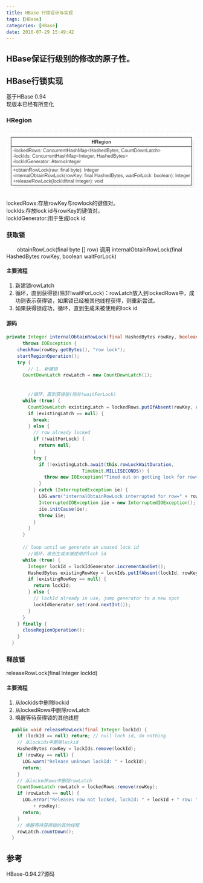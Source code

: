 ```yaml
---
title: HBase 行锁设计与实现
tags: [HBase]
categories: [HBase]
date: 2016-07-29 15:49:42
---
```

## HBase保证行级别的修改的原子性。

## HBase行锁实现
基于HBase 0.94  
现版本已经有所变化

### HRegion
![HRegion rowLock](https://github.com/TinyR/images/blob/master/HBase/HRegion_rowLock.PNG?raw=true)

lockedRows:存放rowKey与rowlock的键值对。  
lockIds:存放lock id与rowKey的键值对。  
lockIdGenerator:用于生成lock id


### 获取锁
　　obtainRowLock(final byte [] row) 调用 internalObtainRowLock(final HashedBytes rowKey, boolean waitForLock)
#### 主要流程
1. 新建锁rowLatch
2. 循环，直到获得锁(除非!waitForLock)：rowLatch放入到lockedRows中，成功则表示获得锁，如果锁已经被其他线程获得，则重新尝试。
3. 如果获得锁成功，循环，直到生成未被使用的lock id

#### 源码
```java
private Integer internalObtainRowLock(final HashedBytes rowKey, boolean waitForLock)
      throws IOException {
    checkRow(rowKey.getBytes(), "row lock");
    startRegionOperation();
    try {
		// 1. 新建锁
      CountDownLatch rowLatch = new CountDownLatch(1);

      
		//循环，直到获得锁(除非!waitForLock)
      while (true) {
        CountDownLatch existingLatch = lockedRows.putIfAbsent(rowKey, rowLatch);
        if (existingLatch == null) {
          break;
        } else {
          // row already locked
          if (!waitForLock) {
            return null;
          }
          try {
            if (!existingLatch.await(this.rowLockWaitDuration,
                            TimeUnit.MILLISECONDS)) {
              throw new IOException("Timed out on getting lock for row=" + rowKey);
            }
          } catch (InterruptedException ie) {
            LOG.warn("internalObtainRowLock interrupted for row=" + rowKey);
            InterruptedIOException iie = new InterruptedIOException();
            iie.initCause(ie);
            throw iie;
          }
        }
      }

      // loop until we generate an unused lock id
		//循环，直到生成未被使用的lock id
      while (true) {
        Integer lockId = lockIdGenerator.incrementAndGet();
        HashedBytes existingRowKey = lockIds.putIfAbsent(lockId, rowKey);
        if (existingRowKey == null) {
          return lockId;
        } else {
          // lockId already in use, jump generator to a new spot
          lockIdGenerator.set(rand.nextInt());
        }
      }
    } finally {
      closeRegionOperation();
    }
  }


```

### 释放锁
releaseRowLock(final Integer lockId)
#### 主要流程
1. 从lockids中删除lockid
2. 从lockedRows中删除rowLatch
3. 唤醒等待获得锁的其他线程

```java
  public void releaseRowLock(final Integer lockId) {
    if (lockId == null) return; // null lock id, do nothing
	// 从lockids中删除lockid
    HashedBytes rowKey = lockIds.remove(lockId);
    if (rowKey == null) {
      LOG.warn("Release unknown lockId: " + lockId);
      return;
    }
	// 从lockedRows中删除rowLatch
    CountDownLatch rowLatch = lockedRows.remove(rowKey);
    if (rowLatch == null) {
      LOG.error("Releases row not locked, lockId: " + lockId + " row: "
          + rowKey);
      return;
    }
	// 唤醒等待获得锁的其他线程
    rowLatch.countDown();
  }
```

## 参考
HBase-0.94.27源码

